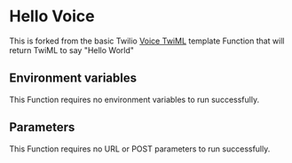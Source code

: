 # Hello Voice

This is forked from the basic Twilio [Voice TwiML](https://www.twilio.com/docs/voice/twiml) template Function that will return TwiML to say "Hello World"

## Environment variables

This Function requires no environment variables to run successfully.

## Parameters

This Function requires no URL or POST parameters to run successfully.
